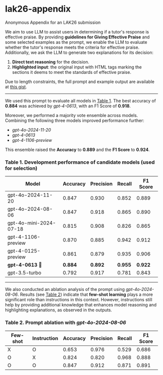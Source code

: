 # lak26-appendix
Anonymous Appendix for an LAK26 submission

We aim to use LLM to assist users in determining if a tutor's response is effective praise. By providing **guidelines for Giving Effective Praise** and some selected examples as the prompt, we enable the LLM to evaluate whether the tutor's response meets the criteria for effective praise. Additionally, we ask the LLM to generate two explanations for its decision:

1. **Direct text reasoning** for the decision.  
2. **Highlighted input**: the original input with HTML tags marking the sections it deems to meet the standards of effective praise.

Due to length constraints, the full prompt and example output are available at [this gist](https://gist.github.com/anonymousStars/4a56d304515046d806eee4bbfb4d7e2b).

---

We used this prompt to evaluate all models in [Table 1](#tab-models-performance-app). The best accuracy of **0.884** was achieved by *gpt-4-0613*, with an F1 Score of **0.918**.  

Moreover, we performed a majority vote ensemble across models. Combining the following three models improved performance further:

- *gpt-4o-2024-11-20*  
- *gpt-4-0613*  
- *gpt-4-1106-preview*  

This ensemble raised the **Accuracy** to **0.889** and the **F1 Score** to **0.924**.


### Table 1. Development performance of candidate models (used for selection)

| Model                        | Accuracy | Precision | Recall | F1 Score |
|------------------------------|----------|-----------|--------|----------|
| gpt-4o-2024-11-20            | 0.847    | 0.930     | 0.852  | 0.889    |
| gpt-4o-2024-08-06            | 0.847    | 0.918     | 0.865  | 0.890    |
| gpt-4o-mini-2024-07-18       | 0.815    | 0.908     | 0.826  | 0.865    |
| gpt-4-1106-preview           | 0.870    | 0.885     | 0.942  | 0.912    |
| gpt-4-0125-preview           | 0.861    | 0.879     | 0.935  | 0.906    |
| **gpt-4-0613 👑**               | **0.884**| **0.892** | **0.955** | **0.922** |
| gpt-3.5-turbo                | 0.792    | 0.917     | 0.781  | 0.843    |

<a name="tab-models-performance-app"></a>


---

We also conducted an ablation analysis of the prompt using *gpt-4o-2024-08-06*. Results (see [Table 2](#tab-ablate-app)) indicate that **few-shot learning** plays a more significant role than instructions in this context. However, instructions still help by providing additional knowledge that enhances model reasoning and highlighting explanations, as observed in the outputs.

### Table 2. Prompt ablation with *gpt-4o-2024-08-06*

| Few-shot | Instruction | Accuracy | Precision | Recall | F1 Score |
|----------|-------------|----------|-----------|--------|----------|
| X        | O           | 0.653    | 0.976     | 0.529  | 0.686    |
| O        | X           | 0.824    | 0.820     | 0.968  | 0.888    |
| O        | O           | 0.847    | 0.912     | 0.871  | 0.891    |

<a name="tab-ablate-app"></a>
